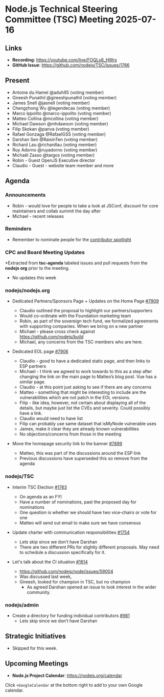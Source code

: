 # Node.js Technical Steering Committee (TSC) Meeting 2025-07-16

## Links

* **Recording**:  <https://youtube.com/live/FOQLs8_HWrs>
* **GitHub Issue**: <https://github.com/nodejs/TSC/issues/1766>

## Present

* Antoine du Hamel @aduh95 (voting member)
* Gireesh Punathil @gireeshpunathil (voting member)
* James Snell @jasnell (voting member)
* Chengzhong Wu @legendecas (voting member)
* Marco Ippolito @marco-ippolito (voting member)
* Matteo Collina @mcollina (voting member)
* Michael Dawson @mhdawson (voting member)
* Filip Skokan @panva (voting member)
* Rafael Gonzaga @RafaelGSS (voting member)
* Darshan Sen @RaisinTen (voting member)
* Richard Lau @richardlau (voting member)
* Ruy Adorno @ruyadorno (voting member)
* Michaël Zasso @targos (voting member)
* Robin - Guest OpenJS Executive director
* Claudio - Guest - website team member and more

## Agenda

### Announcements

* Robin - would love for people to take a look at JSConf, discount for core maintainers and collab summit the day after
* Michael - recent releases

### Reminders

* Remember to nominate people for the [contributor spotlight](https://github.com/nodejs/node/blob/main/doc/contributing/reconizing-contributors.md#bi-monthly-contributor-spotlight)

### CPC and Board Meeting Updates

*Extracted from **tsc-agenda** labeled issues and pull requests from the **nodejs org** prior to the meeting.

* No updates this week

### nodejs/nodejs.org

* Dedicated Partners/Sponsors Page + Updates on the Home Page [#7909](https://github.com/nodejs/nodejs.org/issues/7909)
  * Claudio outlined the proposal to highlight our partners/supporters
  * Would co-ordinate with the Foundation marketing team
  * Robin, as part of the sovereign tech fund, we formalized agreements with
    supporting companies. When we bring on a new partner
  * Michael - please cross check against <https://github.com/nodejs/build>
  * Michael, any concerns from the TSC members who are here.

* Dedicated EOL page [#7906](https://github.com/nodejs/nodejs.org/issues/7906)
  * Claudio - good to have a dedicated static page, and then links to ESP partners
  * Michael - I think we agreed to work towards to this as a step after changing the link on the
    main page to Matteo’s blog post. Vue has a similar page.
  * Claudio - at this point just asking to see if there are any concerns
  * Matteo - something that might be interesting to include are the vulnerabilities which are not
    patch in the EOL versions.
  * Filip - like idea, however, not certain about displaying all of the details, but maybe just list the
    CVEs and severity. Could possibly have a link.
  * Claudio would need to have list
  * Filip can probably use same dataset that isMyNode vulnerable uses
  * James, make it clear they are already known vulnerabilities
  * No objections/concerns from those in the meeting

* Move the homepage security link to the banner [#7899](https://github.com/nodejs/nodejs.org/issues/7899)
  * Matteo, this was part of the discussions around the ESP link
  * Previous discussions have superseded this so remove from the agenda

### nodejs/TSC

* Interim TSC Election [#1763](https://github.com/nodejs/TSC/issues/1763)
  * On agenda as an FYI
  * Have a number of nominations, past the proposed day for nominations
  * One question is whether we should have two vice-chairs or vote for one
  * Matteo will send out email to make sure we have consensus

* Update charter with communication responsibilities [#1754](https://github.com/nodejs/TSC/pull/1754)
  * Lets skip since we don’t have Darshan
  * There are two different PRs for slightly different proposals. May need to schedule
    a discussion specifically for it.

* Let's talk about the CI situation [#1614](https://github.com/nodejs/TSC/issues/1614)
  * <https://github.com/nodejs/node/issues/59004>
  * Was discussed last week,
  * Gireesh, looked for champion in TSC, but no champion
    * As agreed Darshan opened an issue to look interest in the wider community.

### nodejs/admin

* Create a directory for funding individual contributors [#981](https://github.com/nodejs/admin/pull/981)
  * Lets skip since we don’t have Darshan

## Strategic Initiatives

* Skipped for this week.

## Upcoming Meetings

* **Node.js Project Calendar**: <https://nodejs.org/calendar>

Click `+GoogleCalendar` at the bottom right to add to your own Google calendar.
